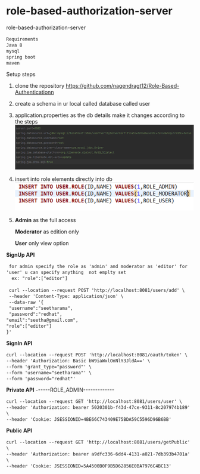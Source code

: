 # role-based-authorization-server
role-based-authorization-server

    Requirements 
    Java 8
    mysql
    spring boot
    maven


Setup steps 

1) clone the repository https://github.com/nagendragt12/Role-Based-Authenticationn

2) create a schema in ur local called database called user 

3) application.properties as the db details make it changes according to the steps 
![img.png](img.png)

4) insert into role elements directly into db 
 ![img_1.png](img_1.png)
5) **Admin** as the full access

    **Moderator** as edition only    

    **User** only view option
   
     
 **SignUp API**

     for admin specify the role as 'admin' and moderator as 'editor' for 'user' u can specify anything  not emplty set 
      ex: "role":["editor"]

     curl --location --request POST 'http://localhost:8081/users/add' \
     --header 'Content-Type: application/json' \
     --data-raw '{
     "username":"seetharama",
     "password":"redhat",
    "email":"seetha@gmail.com",
    "role":["editor"]
    }'

 **SignIn API**

    curl --location --request POST 'http://localhost:8081/oauth/token' \
    --header 'Authorization: Basic bW9iaWxlOnNlY3JldA==' \
    --form 'grant_type="password"' \
    --form 'username="seetharama"' \
    --form 'password="redhat"'

**Private API**       ------ROLE_ADMIN-------------

    curl --location --request GET 'http://localhost:8081/users/user' \
    --header 'Authorization: bearer 5020301b-f43d-47ce-9311-8c207974b189' \
    --header 'Cookie: JSESSIONID=4BE66C743409E75BDA59C5596D96B6BB'
    
**Public API**

    curl --location --request GET 'http://localhost:8081/users/getPublic' \
    --header 'Authorization: bearer a9dfc336-6dd4-4131-a021-7db393b4701a' \
    --header 'Cookie: JSESSIONID=5A4500B0F9B5D62856E0BA7976C4BC13'

     



